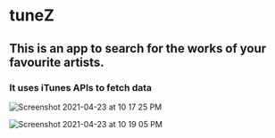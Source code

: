 # tuneZ

## This is an app to search for the works of your favourite artists.

### It uses iTunes APIs to fetch data

![Screenshot 2021-04-23 at 10 17 25 PM](https://user-images.githubusercontent.com/67234999/115904115-0914e480-a482-11eb-9a0e-d030cc63e786.png)

![Screenshot 2021-04-23 at 10 19 05 PM](https://user-images.githubusercontent.com/67234999/115904136-10d48900-a482-11eb-8dc1-69d4d72b1fd0.png)


